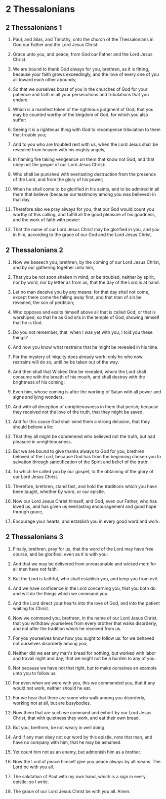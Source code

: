 # 2 Thessalonians

## 2 Thessalonians 1

1. Paul, and Silas, and Timothy, unto the church of the Thessalonians in God our Father and the Lord Jesus Christ:

2. Grace unto you, and peace, from God our Father and the Lord Jesus Christ.

3. We are bound to thank God always for you, brethren, as it is fitting, because your faith grows exceedingly, and the love of every one of you all toward each other abounds;

4. So that we ourselves boast of you in the churches of God for your patience and faith in all your persecutions and tribulations that you endure:

5. Which is a manifest token of the righteous judgment of God, that you may be counted worthy of the kingdom of God, for which you also suffer:

6. Seeing it is a righteous thing with God to recompense tribulation to them that trouble you;

7. And to you who are troubled rest with us, when the Lord Jesus shall be revealed from heaven with his mighty angels,

8. In flaming fire taking vengeance on them that know not God, and that obey not the gospel of our Lord Jesus Christ:

9. Who shall be punished with everlasting destruction from the presence of the Lord, and from the glory of his power;

10. When he shall come to be glorified in his saints, and to be admired in all them that believe (because our testimony among you was believed) in that day.

11. Therefore also we pray always for you, that our God would count you worthy of this calling, and fulfill all the good pleasure of his goodness, and the work of faith with power:

12. That the name of our Lord Jesus Christ may be glorified in you, and you in him, according to the grace of our God and the Lord Jesus Christ.

## 2 Thessalonians 2

1. Now we beseech you, brethren, by the coming of our Lord Jesus Christ, and by our gathering together unto him,

2. That you be not soon shaken in mind, or be troubled, neither by spirit, nor by word, nor by letter as from us, that the day of the Lord is at hand.

3. Let no man deceive you by any means: for that day shall not come, except there come the falling away first, and that man of sin be revealed, the son of perdition;

4. Who opposes and exalts himself above all that is called God, or that is worshiped; so that he as God sits in the temple of God, showing himself that he is God.

5. Do you not remember, that, when I was yet with you, I told you these things?

6. And now you know what restrains that he might be revealed in his time.

7. For the mystery of iniquity does already work: only he who now restrains will do so, until he be taken out of the way.

8. And then shall that Wicked One be revealed, whom the Lord shall consume with the breath of his mouth, and shall destroy with the brightness of his coming:

9. Even him, whose coming is after the working of Satan with all power and signs and lying wonders,

10. And with all deception of unrighteousness in them that perish; because they received not the love of the truth, that they might be saved.

11. And for this cause God shall send them a strong delusion, that they should believe a lie:

12. That they all might be condemned who believed not the truth, but had pleasure in unrighteousness.

13. But we are bound to give thanks always to God for you, brethren beloved of the Lord, because God has from the beginning chosen you to salvation through sanctification of the Spirit and belief of the truth:

14. To which he called you by our gospel, to the obtaining of the glory of our Lord Jesus Christ.

15. Therefore, brethren, stand fast, and hold the traditions which you have been taught, whether by word, or our epistle.

16. Now our Lord Jesus Christ himself, and God, even our Father, who has loved us, and has given us everlasting encouragement and good hope through grace,

17. Encourage your hearts, and establish you in every good word and work.

## 2 Thessalonians 3

1. Finally, brethren, pray for us, that the word of the Lord may have free course, and be glorified, even as it is with you:

2. And that we may be delivered from unreasonable and wicked men: for all men have not faith.

3. But the Lord is faithful, who shall establish you, and keep you from evil.

4. And we have confidence in the Lord concerning you, that you both do and will do the things which we command you.

5. And the Lord direct your hearts into the love of God, and into the patient waiting for Christ.

6. Now we command you, brethren, in the name of our Lord Jesus Christ, that you withdraw yourselves from every brother that walks disorderly, and not after the tradition which he received from us.

7. For you yourselves know how you ought to follow us: for we behaved not ourselves disorderly among you;

8. Neither did we eat any man's bread for nothing; but worked with labor and travail night and day, that we might not be a burden to any of you:

9. Not because we have not that right, but to make ourselves an example unto you to follow us.

10. For even when we were with you, this we commanded you, that if any would not work, neither should he eat.

11. For we hear that there are some who walk among you disorderly, working not at all, but are busybodies.

12. Now them that are such we command and exhort by our Lord Jesus Christ, that with quietness they work, and eat their own bread.

13. But you, brethren, be not weary in well doing.

14. And if any man obey not our word by this epistle, note that man, and have no company with him, that he may be ashamed.

15. Yet count him not as an enemy, but admonish him as a brother.

16. Now the Lord of peace himself give you peace always by all means. The Lord be with you all.

17. The salutation of Paul with my own hand, which is a sign in every epistle: so I write.

18. The grace of our Lord Jesus Christ be with you all. Amen.

